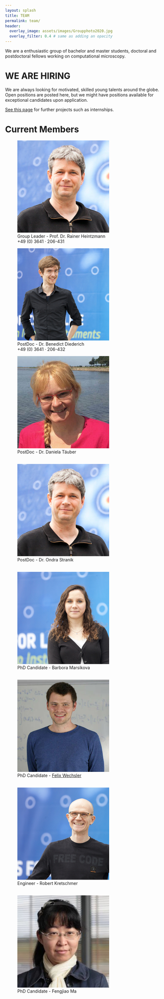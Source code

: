 ```yaml
---
layout: splash 
title: TEAM
permalink: team/
header:
  overlay_image: assets/images/Groupphoto2020.jpg
  overlay_filter: 0.4 # same as adding an opacity
---
```


We are a enthusiastic group of bachelor and master students, doctoral and postdoctoral fellows working on computational microscopy.


# WE ARE HIRING 
We are always looking for motivated, skilled young talents around the globe.
Open positions are posted here, but we might have positions available for exceptional candidates upon application.

[See this page](/open_positions) for further projects such as internships.


# Current Members
<figure class="person">
	<img src="/assets/images/people/heintzmann.jpg">
    <figcaption>Group Leader - Prof. Dr. Rainer Heintzmann<br>+49 (0) 3641 · 206-431</figcaption>
</figure>
<figure class="person">
	<img src="/assets/images/people/diederich.jpg">
    <figcaption>PostDoc - Dr. Benedict Diederich<br>+49 (0) 3641 · 206-432</figcaption>
</figure>
<figure class="person">
	<img src="/assets/images/people/taeuber.jpg">
    <figcaption>PostDoc - Dr. Daniela Täuber<br><br></figcaption>
</figure>
<figure class="person">
	<img src="/assets/images/people/heintzmann.jpg">
    <figcaption>PostDoc - Dr. Ondra Stranik<br><br></figcaption>
</figure>
<figure class="person">
	<img src="/assets/images/people/marsikova.jpg">
    <figcaption>PhD Candidate - Barbora Marsikova<br><br></figcaption>
</figure>
<figure class="person">
	<img src="/assets/images/people/wechsler.jpg">
    <figcaption>PhD Candidate - <a target="_blank" href="https://www.felixwechsler.science">Felix Wechsler</a><br><br></figcaption>
</figure>
<figure class="person">
	<img src="/assets/images/people/kretschmer.jpg">
    <figcaption>Engineer - Robert Kretschmer<br><br></figcaption>
</figure>
<figure class="person">
	<img src="/assets/images/people/ma.jpg">
    <figcaption>PhD Candidate - Fengjiao Ma<br><br></figcaption>
</figure>



